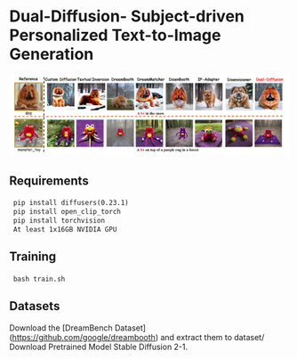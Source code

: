 # Dual-Diffusion- Subject-driven Personalized Text-to-Image Generation
![Screen](image/Figure.png)
## Requirements

```
 pip install diffusers(0.23.1)
 pip install open_clip_torch
 pip install torchvision
 At least 1x16GB NVIDIA GPU
```
## Training

``` bash train.sh```

## Datasets
Download the [DreamBench Dataset] (https://github.com/google/dreambooth) and extract them to dataset/\
Download Pretrained Model Stable Diffusion 2-1.
